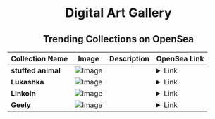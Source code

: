 <div align="center">

# Digital Art Gallery

## Trending Collections on OpenSea

| Collection Name                       | Image                                                                                     | Description                       | OpenSea Link                                                                                          |
|---------------------------------------|-------------------------------------------------------------------------------------------|-----------------------------------|--------------------------------------------------------------------------------------------------------|
| **stuffed animal** | ![Image](https://i.seadn.io/s/raw/files/a8af771d043e7df90b6f09220e3b3af2.jpg?w=500&auto=format?w=200&auto=format) |  | <details><summary>Link</summary>[stuffed animal](https://opensea.io/collection/stuffed-animal-2)</details> |
| **Lukashka** | ![Image](https://i.seadn.io/s/raw/files/aa7289a14e719379027c48a826538920.jpg?w=500&auto=format?w=200&auto=format) |  | <details><summary>Link</summary>[Lukashka](https://opensea.io/collection/lukashka)</details> |
| **Linkoln** | ![Image](https://i.seadn.io/s/raw/files/e241da26c3e805b18e7e251c863f6abb.jpg?w=500&auto=format?w=200&auto=format) |  | <details><summary>Link</summary>[Linkoln](https://opensea.io/collection/linkoln-5)</details> |
| **Geely** | ![Image](https://i.seadn.io/s/raw/files/5ae190457194a013e87d234609bf0582.jpg?w=500&auto=format?w=200&auto=format) |  | <details><summary>Link</summary>[Geely](https://opensea.io/collection/geely-2)</details> |

</div>